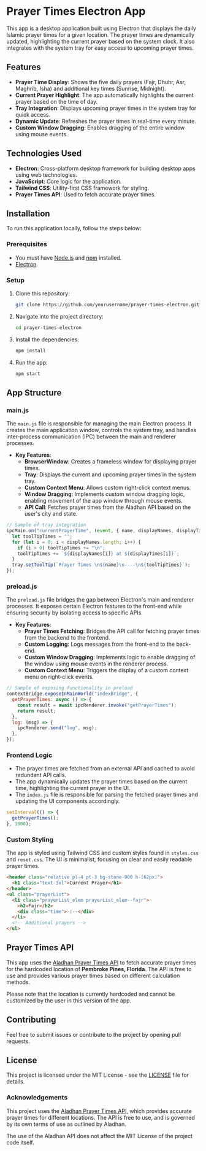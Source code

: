 # Prayer Times Electron App

This app is a desktop application built using Electron that displays the daily Islamic prayer times for a given location. The prayer times are dynamically updated, highlighting the current prayer based on the system clock. It also integrates with the system tray for easy access to upcoming prayer times.

## Features

- **Prayer Time Display**: Shows the five daily prayers (Fajr, Dhuhr, Asr, Maghrib, Isha) and additional key times (Sunrise, Midnight).
- **Current Prayer Highlight**: The app automatically highlights the current prayer based on the time of day.
- **Tray Integration**: Displays upcoming prayer times in the system tray for quick access.
- **Dynamic Update**: Refreshes the prayer times in real-time every minute.
- **Custom Window Dragging**: Enables dragging of the entire window using mouse events.

## Technologies Used

- **Electron**: Cross-platform desktop framework for building desktop apps using web technologies.
- **JavaScript**: Core logic for the application.
- **Tailwind CSS**: Utility-first CSS framework for styling.
- **Prayer Times API**: Used to fetch accurate prayer times.


## Installation

To run this application locally, follow the steps below:

### Prerequisites

- You must have [Node.js](https://nodejs.org/) and [npm](https://www.npmjs.com/) installed.
- [Electron](https://www.electronjs.org/).

### Setup

1. Clone this repository:

   ```bash
   git clone https://github.com/yourusername/prayer-times-electron.git
   ```

2. Navigate into the project directory:

   ```bash
   cd prayer-times-electron
   ```

3. Install the dependencies:

   ```bash
   npm install
   ```

4. Run the app:

   ```bash
   npm start
   ```

## App Structure

### main.js

The `main.js` file is responsible for managing the main Electron process. It creates the main application window, controls the system tray, and handles inter-process communication (IPC) between the main and renderer processes.

- **Key Features**:
  - **BrowserWindow**: Creates a frameless window for displaying prayer times.
  - **Tray**: Displays the current and upcoming prayer times in the system tray.
  - **Custom Context Menu**: Allows custom right-click context menus.
  - **Window Dragging**: Implements custom window dragging logic, enabling movement of the app window through mouse events.
  - **API Call**: Fetches prayer times from the Aladhan API based on the user's city and state.

```js
// Sample of tray integration
ipcMain.on("currentPrayerTime", (event, { name, displayNames, displayTimes }) => {
  let toolTipTimes = "";
  for (let i = 0; i < displayNames.length; i++) {
    if (i > 0) toolTipTimes += "\n";
    toolTipTimes += `${displayNames[i]} at ${displayTimes[i]}`;
  }
  tray.setToolTip(`Prayer Times \n${name}\n----\n${toolTipTimes}`);
});
```

### preload.js

The `preload.js` file bridges the gap between Electron's main and renderer processes. It exposes certain Electron features to the front-end while ensuring security by isolating access to specific APIs.

- **Key Features**:
  - **Prayer Times Fetching**: Bridges the API call for fetching prayer times from the backend to the frontend.
  - **Custom Logging**: Logs messages from the front-end to the back-end.
  - **Custom Window Dragging**: Implements logic to enable dragging of the window using mouse events in the renderer process.
  - **Custom Context Menu**: Triggers the display of a custom context menu on right-click events.

```js
// Sample of exposing functionality in preload
contextBridge.exposeInMainWorld("indexBridge", {
  getPrayerTimes: async () => {
    const result = await ipcRenderer.invoke("getPrayerTimes");
    return result;
  },
  log: (msg) => {
    ipcRenderer.send("log", msg);
  },
});
```

### Frontend Logic

- The prayer times are fetched from an external API and cached to avoid redundant API calls.
- The app dynamically updates the prayer times based on the current time, highlighting the current prayer in the UI.
- The `index.js` file is responsible for parsing the fetched prayer times and updating the UI components accordingly.
  
```js
setInterval(() => {
  getPrayerTimes();
}, 1000);
```

### Custom Styling

The app is styled using Tailwind CSS and custom styles found in `styles.css` and `reset.css`. The UI is minimalist, focusing on clear and easily readable prayer times.

```html
<header class="relative pl-4 pt-3 bg-stone-900 h-[62px]">
  <h1 class="text-3xl">Current Prayer</h1>
</header>
<ul class="prayerList">
  <li class="prayerList_elem prayerList_elem--fajr">
    <h2>Fajr</h2>
    <div class="time">-:--</div>
  </li>
  <!-- Additional prayers -->
</ul>
```

## Prayer Times API

This app uses the [Aladhan Prayer Times API](https://aladhan.com/prayer-times-api) to fetch accurate prayer times for the hardcoded location of **Pembroke Pines, Florida**. The API is free to use and provides various prayer times based on different calculation methods.

Please note that the location is currently hardcoded and cannot be customized by the user in this version of the app.

## Contributing

Feel free to submit issues or contribute to the project by opening pull requests.

## License

This project is licensed under the MIT License - see the [LICENSE](LICENSE) file for details.

### Acknowledgements

This project uses the [Aladhan Prayer Times API](https://aladhan.com/prayer-times-api), which provides accurate prayer times for different locations. The API is free to use, and is governed by its own terms of use as outlined by Aladhan.

The use of the Aladhan API does not affect the MIT License of the project code itself.